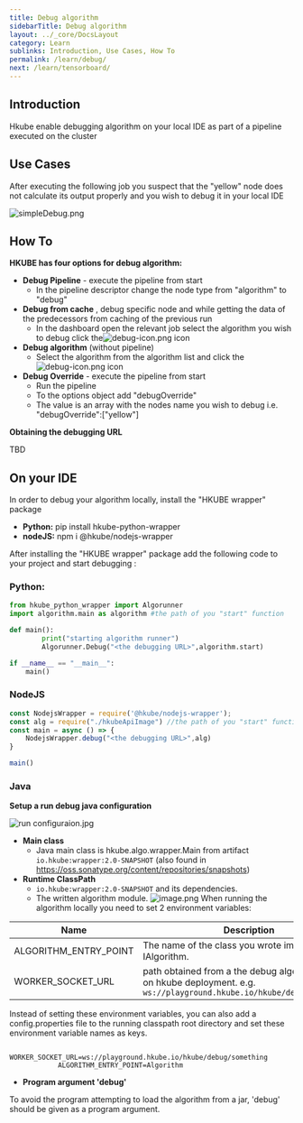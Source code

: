```yaml
---
title: Debug algorithm 
sidebarTitle: Debug algorithm 
layout: ../_core/DocsLayout
category: Learn
sublinks: Introduction, Use Cases, How To
permalink: /learn/debug/
next: /learn/tensorboard/
---
```

## Introduction
Hkube enable debugging algorithm on your local IDE as part of a pipeline executed on the cluster

## Use Cases 
 After executing the following job you suspect that the "yellow" node does not calculate its output properly and you wish to debug it in your local IDE  

![simpleDebug.png](https://images.zenhubusercontent.com/5ddb91c470bd590001fbdfae/0df5c0ec-5325-49b7-9298-f46f1d83757f)

## How To
**HKUBE has four options for debug algorithm:** 

-  **Debug  Pipeline** - execute the pipeline from start 
    -  In the pipeline descriptor change the node type from "algorithm" to "debug"
-  **Debug from cache** , debug  specific node and while getting the data of the predecessors from caching of the previous run 
     -  In the dashboard open the relevant job select the algorithm you wish to debug click the![debug-icon.png](https://images.zenhubusercontent.com/5ddb91c470bd590001fbdfae/883feb2f-6255-4a0a-ba3a-055ae315c1a9) icon
-  **Debug algorithm** (without pipeline)
     -  Select the algorithm from the algorithm list and click the![debug-icon.png](https://images.zenhubusercontent.com/5ddb91c470bd590001fbdfae/883feb2f-6255-4a0a-ba3a-055ae315c1a9)  icon
-  **Debug Override**  - execute the pipeline from start
    -   Run the pipeline 
    -   To the options object add "debugOverride"
    -   The value is an array with the nodes name you wish to debug i.e. "debugOverride":["yellow"]

**Obtaining the debugging URL**

TBD

## On your IDE

In order to debug your algorithm locally, install the "HKUBE wrapper" package 

-  **Python:** pip install hkube-python-wrapper
-  **nodeJS:** npm i @hkube/nodejs-wrapper

After installing the "HKUBE wrapper" package
add the following code to your project and start debugging :

### Python:

```python
from hkube_python_wrapper import Algorunner
import algorithm.main as algorithm #the path of you "start" function

def main():
        print("starting algorithm runner")
        Algorunner.Debug("<the debugging URL>",algorithm.start)

if __name__ == "__main__":
    main()
```

### NodeJS
```javascript
const NodejsWrapper = require('@hkube/nodejs-wrapper');
const alg = require("./hkubeApiImage") //the path of you "start" function
const main = async () => {
    NodejsWrapper.debug("<the debugging URL>",alg)
}

main()
```

### Java

**Setup a  run debug java configuration**

![run configuraion.jpg](https://images.zenhubusercontent.com/5cd15ae29569e0651a18b5ba/eac146a1-73ec-4e13-8ccd-f9d630985c9c)

-  **Main class**
    - Java main class is hkube.algo.wrapper.Main from artifact `io.hkube:wrapper:2.0-SNAPSHOT` (also found in https://oss.sonatype.org/content/repositories/snapshots)
-  **Runtime ClassPath**
    - `io.hkube:wrapper:2.0-SNAPSHOT` and its dependencies.
    - The written algorithm module.
![image.png](https://images.zenhubusercontent.com/5ddb91c470bd590001fbdfae/6d8a53c3-5165-4437-91a6-52d38b2a7c70)
    When running the algorithm locally you need to set 2 environment variables:

| Name | Description | 
|--|--|
|ALGORITHM_ENTRY_POINT|The name of the class you wrote implementing IAlgorithm.|
|WORKER_SOCKET_URL|path obtained from a the debug algorithm defined on hkube deployment. e.g. `ws://playground.hkube.io/hkube/debug/something`|

Instead of setting these environment variables, you can also add a config.properties file to the running classpath root directory and set these environment variable names as keys.

                WORKER_SOCKET_URL=ws://playground.hkube.io/hkube/debug/something
                ALGORITHM_ENTRY_POINT=Algorithm

-  **Program argument 'debug'**

To avoid the program attempting to load the algorithm from a jar, 'debug' should be given as a program argument.
